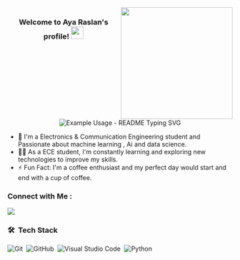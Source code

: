 
<img width="250" align="right" src="https://c.tenor.com/_DOBjnGspYAAAAAM/code-coding.gif">

<h3 align="center">
  Welcome to Aya Raslan's profile!
  <img src="https://media.giphy.com/media/hvRJCLFzcasrR4ia7z/giphy.gif" width="28">
</h3>

<!-- Typing SVG by DenverCoder1 - https://github.com/DenverCoder1/readme-typing-svg -->

<p align="center">
  <img src="https://readme-typing-svg.demolab.com/?lines=ECE+engineering+student;Always+learning+new+things;&font=Fira%20Code&center=true&width=380&height=50&duration=4000&pause=1000" alt="Example Usage - README Typing SVG">
</p>



- 🏢 I'm a Electronics & Communication Engineering student and Passionate about machine learning ,   Ai and data science.
- 👨‍💻 As a ECE student, I'm constantly learning and exploring new technologies to improve my skills.
- ⚡ Fun Fact: I'm a coffee enthusiast and my perfect day would start and end with a cup of coffee.


### Connect with Me :
<a href="[www.linkedin.com/in/aya-raslan-b72a731a7](https://www.linkedin.com/in/aya-raslan-b72a731a7/)" target="_blank"><img src="https://img.shields.io/badge/-Aya%20RASLAN-0077B5?style=for-the-badge&logo=Linkedin&logoColor=white"/></a>

### 🛠 &nbsp;Tech Stack
![Git](https://img.shields.io/badge/-Git-05122A?style=flat&logo=git)&nbsp;
![GitHub](https://img.shields.io/badge/-GitHub-05122A?style=flat&logo=github)&nbsp;
![Visual Studio Code](https://img.shields.io/badge/-Visual%20Studio%20Code-05122A?style=flat&logo=visual-studio-code&logoColor=007ACC)&nbsp;
![Python](https://img.shields.io/badge/-Python%20-05122A?style=flat&logo=python)&nbsp;


